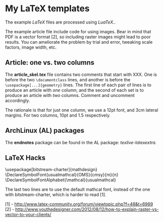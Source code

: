 My LaTeX templates 
===

The example *LaTeX* files are processed using *LuaTeX.*.

The example article file include code for using images. Bear in mind that PDF
is a vector format [2], so including raster images might lead to poor results.
You can ameliorate the problem by trial and error, tweaking scale factors,
image width, etc. 

Article: one vs. two columns 
---

The **article_skel.tex** file contains two comments that start with
XXX. One is before the two `\documentclass` lines, and another is
before the `\usepackage[...]{geometry}` lines. The first line of
each pair of lines is to produce an article with *one* column; and
the second of each set is to produce an article with *two* columns.
Comment and uncomment accordingly.

The rationale is that for just one column, we use a 12pt font, and
3cm lateral margins. For two columns, 10pt and 1.5 respectively.

ArchLinux (AL) packages 
---

The __endnotes__ package can be found in the AL package:
*texlive-latexextra*.

LaTeX Hacks 
---

\usepackage[bitstream-charter]{mathdesign}
\DeclareSymbolFont{usualmathcal}{OMS}{cmsy}{m}{n}
\DeclareSymbolFontAlphabet{\mathcal}{usualmathcal}

The last two lines are to use the default mathcal font, instead of the one with 
bitstream-charter, which is harder to read [1].

[1] - http://www.latex-community.org/forum/viewtopic.php?f=48&t=6989
[2] - http://www.youthedesigner.com/2012/08/12/how-to-explain-raster-vs-vector-to-your-clients/
